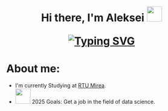 <h1 align="center">Hi there, I'm Aleksei</a> 
<img src="https://media4.giphy.com/media/v1.Y2lkPTc5MGI3NjExNXF6dHB1NjBuMGhxMXkyZzY1dXFyYm10ZnNldHB2c3ViZzB0bnZteSZlcD12MV9pbnRlcm5hbF9naWZfYnlfaWQmY3Q9cw/T5xJw3MlEZAQ3hyrct/giphy.gif" width="40"/>

[![Typing SVG](https://readme-typing-svg.herokuapp.com?color=%2336BCF7&lines=Data+science+student+from+Russia)](https://git.io/typing-svg)
# About me:
-  I'm currently Studying at [RTU Mirea](https://www.mirea.ru).
- <img src="https://media4.giphy.com/media/v1.Y2lkPTc5MGI3NjExbnExeTRnMDR3ZjhvazI1dXdjZXpoeGEzZG95YzF0d2VxdnFtYmZtNCZlcD12MV9pbnRlcm5hbF9naWZfYnlfaWQmY3Q9cw/haaX80aD0TNXtJIi1X/giphy.gif" width="40"/> 2025 Goals: Get a job in the field of data science. 
<!--
**Aleksei-Ianin/Aleksei-Ianin** is a ✨ _special_ ✨ repository because its `README.md` (this file) appears on your GitHub profile.

Here are some ideas to get you started:

- 🔭 I’m currently working on ...
- 🌱 I’m currently learning ...
- 👯 I’m looking to collaborate on ...
- 🤔 I’m looking for help with ...
- 💬 Ask me about ...
- 📫 How to reach me: ...
- 😄 Pronouns: ...
- ⚡ Fun fact: ...
-->
